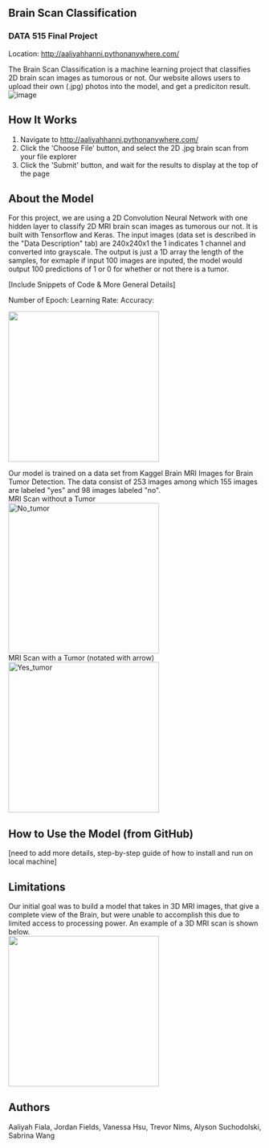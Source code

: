 ## Brain Scan Classification
### DATA 515 Final Project
Location: http://aaliyahhanni.pythonanywhere.com/

The Brain Scan Classification is a machine learning project that classifies 2D brain scan images as tumorous or not. Our website allows users to upload their own (.jpg) photos into the model, and get a prediciton result. 
![image](https://user-images.githubusercontent.com/73403238/109405348-9590a400-7924-11eb-8eec-64639a7b33a1.png)

## How It Works
1. Navigate to http://aaliyahhanni.pythonanywhere.com/
2. Click the 'Choose File' button, and select the 2D .jpg brain scan from your file explorer
3. Click the 'Submit' button, and wait for the results to display at the top of the page

## About the Model
For this project, we are using a 2D Convolution Neural Network with one hidden layer to classify 2D MRI brain scan images as tumorous our not. It is built with Tensorflow and Keras. The input images (data set is described in the "Data Description" tab) are 240x240x1 the 1 indicates 1 channel and converted into grayscale. The output is just a 1D array the length of the samples, for exmaple if input 100 images are inputed, the model would output 100 predictions of 1 or 0 for whether or not there is a tumor.

[Include Snippets of Code & More General Details]

Number of Epoch:
Learning Rate:
Accuracy:

<img src=https://user-images.githubusercontent.com/73403238/109405511-3338a300-7926-11eb-997e-a63ba93bf3b6.png width="300"/>

Our model is trained on a data set from Kaggel Brain MRI Images for Brain Tumor Detection. The data consist of 253 images among which 155 images are labeled "yes" and 98 images labeled "no". 
<br />
MRI Scan without a Tumor
<br />
<img src = "http://aaliyahhanni.pythonanywhere.com/static/img/no.jpeg" alt = "No_tumor" width="300"/>
<br />
MRI Scan with a Tumor (notated with arrow)
<br />
<img src = "http://aaliyahhanni.pythonanywhere.com/static/img/yes.jpg" alt = "Yes_tumor" width="300"/>
<br />

## How to Use the Model (from GitHub)
[need to add more details, step-by-step guide of how to install and run on local machine]

## Limitations
Our initial goal was to build a model that takes in 3D MRI images, that give a complete view of the Brain, but were unable to accomplish this due to limited access to processing power. An example of a 3D MRI scan is shown below. 
<br />
<img src=http://aaliyahhanni.pythonanywhere.com/static/img/MRI.gif  width="300"/>

## Authors 
Aaliyah Fiala, Jordan Fields, Vanessa Hsu, Trevor Nims, Alyson Suchodolski, Sabrina Wang
